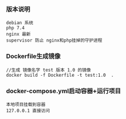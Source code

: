 ### 版本说明

```
debian 系统
php 7.4
nginx 最新
supervisor 防止 nginx和php挂掉的守护进程

```

###  Dockerfile生成镜像

```
//生成 镜像名字 test 版本 1.0 的镜像
docker build -f Dockerfile -t test:1.0  .

```

###  docker-compose.yml启动容器+运行项目

```
本地项目挂载到容器
127.0.0.1 直接访问

```